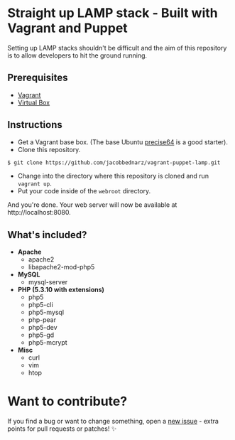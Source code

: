 # Straight up LAMP stack - Built with Vagrant and Puppet

Setting up LAMP stacks shouldn't be difficult and the aim of this repository is
to allow developers to hit the ground running.

## Prerequisites

- [Vagrant](http://www.vagrantup.com/)
- [Virtual Box](https://www.virtualbox.org/)

## Instructions

- Get a Vagrant base box. (The base Ubuntu [precise64](http://files.vagrantup.com/precise64.box) is a good starter).
- Clone this repository.
```sh
$ git clone https://github.com/jacobbednarz/vagrant-puppet-lamp.git
```
- Change into the directory where this repository is cloned and run `vagrant up`.
- Put your code inside of the `webroot` directory.

And you're done. Your web server will now be available at http://localhost:8080.

## What's included?

- **Apache**
  - apache2
  - libapache2-mod-php5
- **MySQL**
  - mysql-server
- **PHP (5.3.10 with extensions)**
  - php5
  - php5-cli
  - php5-mysql
  - php-pear
  - php5-dev
  - php5-gd
  - php5-mcrypt
- **Misc**
  - curl
  - vim
  - htop

# Want to contribute?

If you find a bug or want to change something, open a [new issue](https://github.com/jacobbednarz/vagrant-puppet-lamp/issues/new) - extra points for pull requests or patches! :sparkles:
